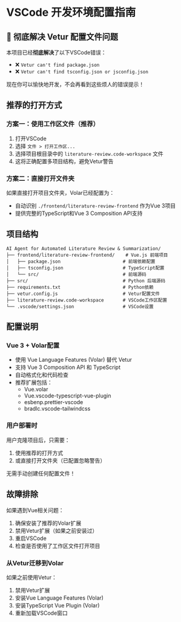 # VSCode 开发环境配置指南

## 🎯 彻底解决 Vetur 配置文件问题

本项目已经**彻底解决**了以下VSCode错误：
- ❌ `Vetur can't find package.json`
- ❌ `Vetur can't find tsconfig.json or jsconfig.json`

现在你可以愉快地开发，不会再看到这些烦人的错误提示！

## 推荐的打开方式

### 方案一：使用工作区文件（推荐）
1. 打开VSCode
2. 选择 `文件 > 打开工作区...`
3. 选择项目根目录中的 `literature-review.code-workspace` 文件
4. 这将正确配置多项目结构，避免Vetur警告

### 方案二：直接打开文件夹
如果直接打开项目文件夹，Volar已经配置为：
- 自动识别 `./frontend/literature-review-frontend` 作为Vue 3项目
- 提供完整的TypeScript和Vue 3 Composition API支持

## 项目结构
```
AI Agent for Automated Literature Review & Summarization/
├── frontend/literature-review-frontend/    # Vue.js 前端项目
│   ├── package.json                       # 前端依赖配置
│   ├── tsconfig.json                      # TypeScript配置
│   └── src/                               # 前端源码
├── src/                                   # Python 后端源码
├── requirements.txt                       # Python依赖
├── vetur.config.js                        # Vetur配置文件
├── literature-review.code-workspace       # VSCode工作区配置
└── .vscode/settings.json                  # VSCode设置

```

## 配置说明

### Vue 3 + Volar配置
- 使用 Vue Language Features (Volar) 替代 Vetur
- 支持 Vue 3 Composition API 和 TypeScript
- 自动格式化和代码检查
- 推荐扩展包括：
  - Vue.volar
  - Vue.vscode-typescript-vue-plugin
  - esbenp.prettier-vscode
  - bradlc.vscode-tailwindcss

### 用户部署时
用户克隆项目后，只需要：
1. 使用推荐的打开方式
2. 或直接打开文件夹（已配置忽略警告）

无需手动创建任何配置文件！

## 故障排除

如果遇到Vue相关问题：
1. 确保安装了推荐的Volar扩展
2. 禁用Vetur扩展（如果之前安装过）
3. 重启VSCode
4. 检查是否使用了工作区文件打开项目

### 从Vetur迁移到Volar
如果之前使用Vetur：
1. 禁用Vetur扩展
2. 安装Vue Language Features (Volar)
3. 安装TypeScript Vue Plugin (Volar)
4. 重新加载VSCode窗口
